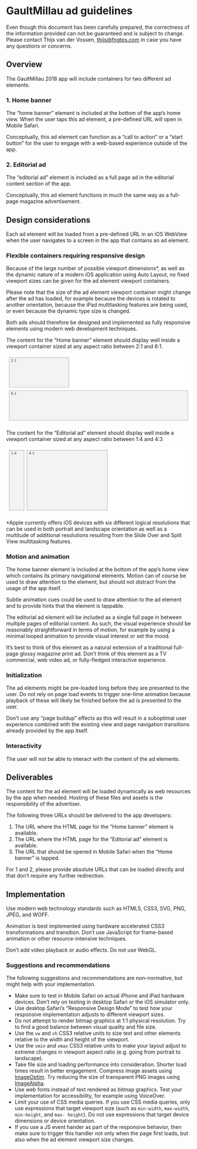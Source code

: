 # GaultMillau ad guidelines

Even though this document has been carefully prepared, the correctness of the information provided can not be guaranteed and is subject to change. Please contact Thijs van der Vossen, thijs@fngtps.com in case you have any questions or concerns.

## Overview

The GaultMillau 2018 app will include containers for two different ad elements:

### 1. Home banner

The “home banner” element is included at the bottom of the app’s home view. When the user taps this ad element, a pre-defined URL will open in Mobile Safari.

Conceptually, this ad element can function as a “call to action” or a “start button” for the user to engage with a web-based experience outside of the app.

### 2. Editorial ad

The “editorial ad” element is included as a full page ad in the editorial content section of the app. 

Conceptually, this ad element functions in much the same way as a full-page magazine advertisement.

## Design considerations

Each ad element will be loaded from a pre-defined URL in an iOS WebView when the user navigates to a screen in the app that contains an ad element.

### Flexible containers requiring responsive design

Because of the large number of possible viewport dimensions*, as well as the dynamic nature of a modern iOS application using Auto Layout, no fixed viewport sizes can be given for the ad element viewport containers.

Please note that the size of the ad element viewport container might change after the ad has loaded, for example because the devices is rotated to another orientation, because the iPad multitasking features are being used, or even because the dynamic type size is changed.

Both ads should therefore be designed and implemented as fully responsive elements using modern web development techniques.

The content for the “Home banner” element should display well inside a viewport container sized at any aspect ratio between 2:1 and 6:1.

![Home banner aspect ratios](home_banner.png)

The content for the “Editorial ad” element should display well inside a viewport container sized at any aspect ratio between 1:4 and 4:3

![Home banner aspect ratios](editorial_ad.png)

*Apple currently offers iOS devices with six different logical resolutions that can be used in both portrait and landscape orientation as well as a multitude of additional resolutions resulting from the Slide Over and Split View multitasking features.

### Motion and animation

The home banner element is included at the bottom of the app’s home view which contains its primary navigational elements. Motion can of course be used to draw attention to the element, but should not distract from the usage of the app itself.

Subtle animation cues could be used to draw attention to the ad element and to provide hints that the element is tappable.

The editorial ad element will be included as a single full page in between multiple pages of editorial content. As such, the visual experience should be reasonably straightforward in terms of motion, for example by using a minimal looped animation to provide visual interest or set the mood.

It’s best to think of this element as a natural extension of a traditional full-page glossy magazine print ad. Don’t think of this element as a TV commercial, web video ad, or fully-fledged interactive experience.

### Initialization

The ad elements might be pre-loaded long before they are presented to the user. Do not rely on page load events to trigger one-time animation because playback of these will likely be finished before the ad is presented to the user.

Don’t use any “page buildup” effects as this will result in a suboptimal user experience combined with the existing view and page navigation transitions already provided by the app itself. 

### Interactivity

The user will not be able to interact with the content of the ad elements.

## Deliverables

The content for the ad element will be loaded dynamically as web resources by the app when needed. Hosting of these files and assets is the responsibility of the advertiser.

The following three URLs should be delivered to the app developers:

1. The URL where the HTML page for the “Home banner” element is available.
2. The URL where the HTML page for the “Editorial ad” element is available.
3. The URL that should be opened in Mobile Safari when the “Home banner” is tapped.

For 1 and 2, please provide absolute URLs that can be loaded directly and that don’t require any further redirection.

## Implementation

Use modern web technology standards such as HTML5, CSS3, SVG, PNG, JPEG, and WOFF.

Animation is best implemented using hardware accelerated CSS3 transformations and transition. Don’t use JavaScript for frame-based animation or other resource-intensive techniques. 

Don’t add video playback or audio effects. Do not use WebGL.

### Suggestions and recommendations

The following suggestions and recommendations are non-normative, but might help with your implementation.

* Make sure to test in Mobile Safari on actual iPhone and iPad hardware devices. Don’t rely on testing in desktop Safari or the iOS simulator only.
* Use desktop Safari’s “Responsive Design Mode” to test how your responsive implementation adjusts to different viewport sizes.
* Do not attempt to render bitmap graphics at 1:1 physical resolution. Try to find a good balance between visual quality and file size.
* Use the `vw` and `vh` CSS3 relative units to size text and other elements relative to the width and height of the viewport.
* Use the `vmin` and `vmax` CSS3 relative units to make your layout adjust to extreme changes in viewport aspect ratio (e.g. going from portrait to landscape).
* Take file size and loading performance into consideration. Shorter load times result in better engagement. Compress image assets using [ImageOptim](https://imageoptim.com/mac). Try reducing the size of transparent PNG images using [ImageAlpha](https://pngmini.com).
* Use web fonts instead of text rendered as bitmap graphics. Test your implementation for accessibility, for example using VoiceOver.
* Limit your use of CSS media queries. If you use CSS media queries, only use expressions that target viewport size (such as `min-width`, `max-width`, `min-height`, and `max- height`). Do not use expressions that target device dimensions or device orientation.
* If you use a JS event hander as part of the responsive behavior, then make sure to trigger this handler not only when the page first loads, but also when the ad element viewport size changes.
